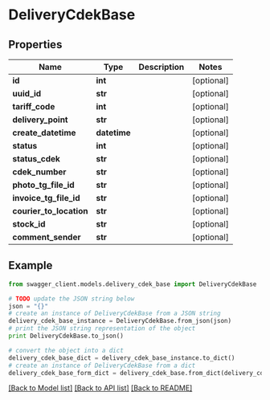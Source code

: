 # DeliveryCdekBase


## Properties
Name | Type | Description | Notes
------------ | ------------- | ------------- | -------------
**id** | **int** |  | [optional] 
**uuid_id** | **str** |  | [optional] 
**tariff_code** | **int** |  | [optional] 
**delivery_point** | **str** |  | [optional] 
**create_datetime** | **datetime** |  | [optional] 
**status** | **int** |  | [optional] 
**status_cdek** | **str** |  | [optional] 
**cdek_number** | **str** |  | [optional] 
**photo_tg_file_id** | **str** |  | [optional] 
**invoice_tg_file_id** | **str** |  | [optional] 
**courier_to_location** | **str** |  | [optional] 
**stock_id** | **str** |  | [optional] 
**comment_sender** | **str** |  | [optional] 

## Example

```python
from swagger_client.models.delivery_cdek_base import DeliveryCdekBase

# TODO update the JSON string below
json = "{}"
# create an instance of DeliveryCdekBase from a JSON string
delivery_cdek_base_instance = DeliveryCdekBase.from_json(json)
# print the JSON string representation of the object
print DeliveryCdekBase.to_json()

# convert the object into a dict
delivery_cdek_base_dict = delivery_cdek_base_instance.to_dict()
# create an instance of DeliveryCdekBase from a dict
delivery_cdek_base_form_dict = delivery_cdek_base.from_dict(delivery_cdek_base_dict)
```
[[Back to Model list]](../README.md#documentation-for-models) [[Back to API list]](../README.md#documentation-for-api-endpoints) [[Back to README]](../README.md)


